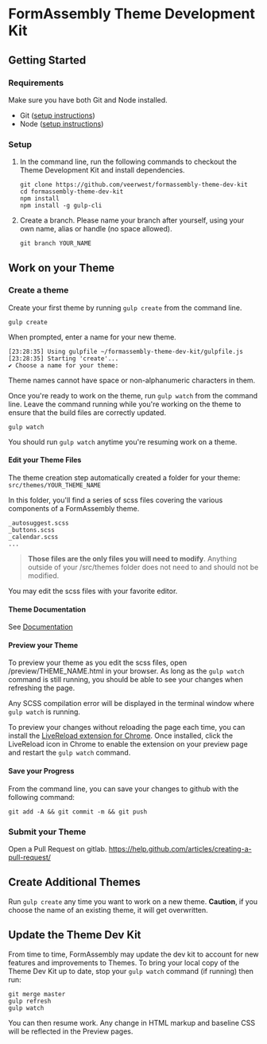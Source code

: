 # FormAssembly Theme Development Kit

## Getting Started

### Requirements
Make sure you have both Git and Node installed.
* Git ([setup instructions](https://www.atlassian.com/git/tutorials/install-git))
* Node ([setup instructions](https://nodejs.org/en/download/)) 

### Setup

1. In the command line, run the following commands to checkout the Theme Development Kit and install dependencies.    
   ```text
   git clone https://github.com/veerwest/formassembly-theme-dev-kit
   cd formassembly-theme-dev-kit
   npm install
   npm install -g gulp-cli
   ```
2. Create a branch. Please name your branch after yourself, using your own name, alias or handle (no space allowed).
   ```text
   git branch YOUR_NAME
   ```

## Work on your Theme

### Create a theme

Create your first theme by running `gulp create` from the command line.
```text
gulp create
```
When prompted, enter a name for your new theme.
```text
[23:28:35] Using gulpfile ~/formassembly-theme-dev-kit/gulpfile.js
[23:28:35] Starting 'create'...
✔ Choose a name for your theme: 
```
Theme names cannot have space or non-alphanumeric characters in them.

Once you're ready to work on the theme, run `gulp watch` from the command line. Leave the command running while 
you're working on the theme to ensure that the build files are correctly updated. 

```text
gulp watch
```

You should run `gulp watch` anytime you're resuming work on a theme.

#### Edit your Theme Files

The theme creation step automatically created a folder for your theme: 
`src/themes/YOUR_THEME_NAME`

In this folder, you'll find a series of scss files covering the various components of a FormAssembly theme.

```text
_autosuggest.scss
_buttons.scss
_calendar.scss
...
```
 >**Those files are the only files you will need to modify**. 
 Anything outside of your /src/themes folder does not need 
to and should not be modified.

You may edit the scss files with your favorite editor. 

#### Theme Documentation 

See [Documentation](./documentation/guidelines.md)


#### Preview your Theme

To preview your theme as you edit the scss files, open /preview/THEME_NAME.html in your browser. As long as the 
`gulp watch` command is still running, you should be able to see your changes when refreshing the page.

Any SCSS compilation error will be displayed in the terminal window where `gulp watch` is running.

To preview your changes without reloading the page each time, you can install the 
[LiveReload extension for Chrome](https://chrome.google.com/webstore/detail/livereload/jnihajbhpnppcggbcgedagnkighmdlei?hl=en).
Once installed, click the LiveReload icon in Chrome to enable the extension on your preview page and restart the 
`gulp watch` command.

#### Save your Progress

From the command line, you can save your changes to github with the following command: 
```
git add -A && git commit -m && git push
```

### Submit your Theme

Open a Pull Request on gitlab. https://help.github.com/articles/creating-a-pull-request/

## Create Additional Themes

Run `gulp create` any time you want to work on a new theme. 
**Caution**, if you choose the name of an existing theme, it will get overwritten.

## Update the Theme Dev Kit

From time to time, FormAssembly may update the dev kit to account for new features and improvements to Themes. To bring 
your local copy of the Theme Dev Kit up to date, stop your `gulp watch` command (if running) then run:
```text
git merge master
gulp refresh
gulp watch
``` 
You can then resume work. Any change in HTML markup and baseline CSS will be reflected in the Preview pages.
